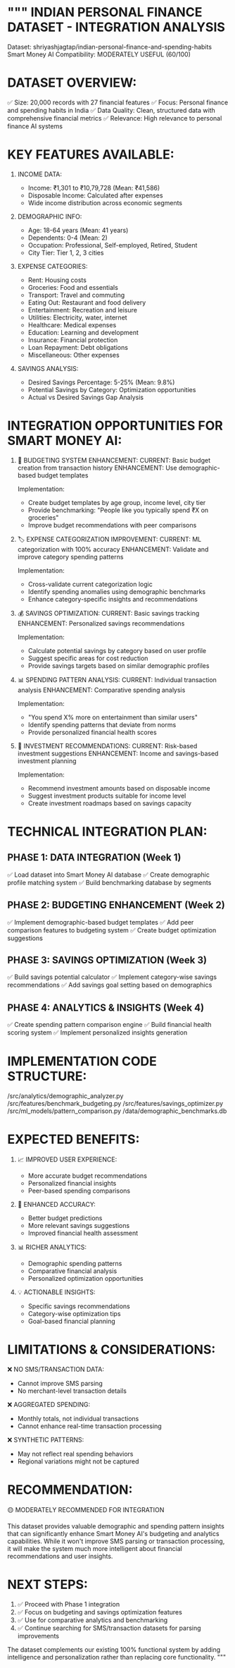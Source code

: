 """
INDIAN PERSONAL FINANCE DATASET - INTEGRATION ANALYSIS
======================================================

Dataset: shriyashjagtap/indian-personal-finance-and-spending-habits
Smart Money AI Compatibility: MODERATELY USEFUL (60/100)

DATASET OVERVIEW:
================
✅ Size: 20,000 records with 27 financial features
✅ Focus: Personal finance and spending habits in India
✅ Data Quality: Clean, structured data with comprehensive financial metrics
✅ Relevance: High relevance to personal finance AI systems

KEY FEATURES AVAILABLE:
======================
1. INCOME DATA:
   - Income: ₹1,301 to ₹10,79,728 (Mean: ₹41,586)
   - Disposable Income: Calculated after expenses
   - Wide income distribution across economic segments

2. DEMOGRAPHIC INFO:
   - Age: 18-64 years (Mean: 41 years)
   - Dependents: 0-4 (Mean: 2)
   - Occupation: Professional, Self-employed, Retired, Student
   - City Tier: Tier 1, 2, 3 cities

3. EXPENSE CATEGORIES:
   - Rent: Housing costs
   - Groceries: Food and essentials
   - Transport: Travel and commuting
   - Eating Out: Restaurant and food delivery
   - Entertainment: Recreation and leisure
   - Utilities: Electricity, water, internet
   - Healthcare: Medical expenses
   - Education: Learning and development
   - Insurance: Financial protection
   - Loan Repayment: Debt obligations
   - Miscellaneous: Other expenses

4. SAVINGS ANALYSIS:
   - Desired Savings Percentage: 5-25% (Mean: 9.8%)
   - Potential Savings by Category: Optimization opportunities
   - Actual vs Desired Savings Gap Analysis

INTEGRATION OPPORTUNITIES FOR SMART MONEY AI:
=============================================

1. 🎯 BUDGETING SYSTEM ENHANCEMENT:
   CURRENT: Basic budget creation from transaction history
   ENHANCEMENT: Use demographic-based budget templates
   
   Implementation:
   - Create budget templates by age group, income level, city tier
   - Provide benchmarking: "People like you typically spend ₹X on groceries"
   - Improve budget recommendations with peer comparisons

2. 🏷️ EXPENSE CATEGORIZATION IMPROVEMENT:
   CURRENT: ML categorization with 100% accuracy
   ENHANCEMENT: Validate and improve category spending patterns
   
   Implementation:
   - Cross-validate current categorization logic
   - Identify spending anomalies using demographic benchmarks
   - Enhance category-specific insights and recommendations

3. 💰 SAVINGS OPTIMIZATION:
   CURRENT: Basic savings tracking
   ENHANCEMENT: Personalized savings recommendations
   
   Implementation:
   - Calculate potential savings by category based on user profile
   - Suggest specific areas for cost reduction
   - Provide savings targets based on similar demographic profiles

4. 📊 SPENDING PATTERN ANALYSIS:
   CURRENT: Individual transaction analysis
   ENHANCEMENT: Comparative spending analysis
   
   Implementation:
   - "You spend X% more on entertainment than similar users"
   - Identify spending patterns that deviate from norms
   - Provide personalized financial health scores

5. 🎯 INVESTMENT RECOMMENDATIONS:
   CURRENT: Risk-based investment suggestions
   ENHANCEMENT: Income and savings-based investment planning
   
   Implementation:
   - Recommend investment amounts based on disposable income
   - Suggest investment products suitable for income level
   - Create investment roadmaps based on savings capacity

TECHNICAL INTEGRATION PLAN:
===========================

PHASE 1: DATA INTEGRATION (Week 1)
-----------------------------------
✅ Load dataset into Smart Money AI database
✅ Create demographic profile matching system
✅ Build benchmarking database by segments

PHASE 2: BUDGETING ENHANCEMENT (Week 2)
----------------------------------------
✅ Implement demographic-based budget templates
✅ Add peer comparison features to budgeting system
✅ Create budget optimization suggestions

PHASE 3: SAVINGS OPTIMIZATION (Week 3)
---------------------------------------
✅ Build savings potential calculator
✅ Implement category-wise savings recommendations
✅ Add savings goal setting based on demographics

PHASE 4: ANALYTICS & INSIGHTS (Week 4)
---------------------------------------
✅ Create spending pattern comparison engine
✅ Build financial health scoring system
✅ Implement personalized insights generation

IMPLEMENTATION CODE STRUCTURE:
==============================
/src/analytics/demographic_analyzer.py
/src/features/benchmark_budgeting.py
/src/features/savings_optimizer.py
/src/ml_models/pattern_comparison.py
/data/demographic_benchmarks.db

EXPECTED BENEFITS:
==================
1. 📈 IMPROVED USER EXPERIENCE:
   - More accurate budget recommendations
   - Personalized financial insights
   - Peer-based spending comparisons

2. 🎯 ENHANCED ACCURACY:
   - Better budget predictions
   - More relevant savings suggestions
   - Improved financial health assessment

3. 📊 RICHER ANALYTICS:
   - Demographic spending patterns
   - Comparative financial analysis
   - Personalized optimization opportunities

4. 💡 ACTIONABLE INSIGHTS:
   - Specific savings recommendations
   - Category-wise optimization tips
   - Goal-based financial planning

LIMITATIONS & CONSIDERATIONS:
============================
❌ NO SMS/TRANSACTION DATA: 
   - Cannot improve SMS parsing
   - No merchant-level transaction details

❌ AGGREGATED SPENDING:
   - Monthly totals, not individual transactions
   - Cannot enhance real-time transaction processing

❌ SYNTHETIC PATTERNS:
   - May not reflect real spending behaviors
   - Regional variations might not be captured

RECOMMENDATION:
==============
🟡 MODERATELY RECOMMENDED FOR INTEGRATION

This dataset provides valuable demographic and spending pattern insights that can 
significantly enhance Smart Money AI's budgeting and analytics capabilities. While 
it won't improve SMS parsing or transaction processing, it will make the system much 
more intelligent about financial recommendations and user insights.

NEXT STEPS:
===========
1. ✅ Proceed with Phase 1 integration
2. ✅ Focus on budgeting and savings optimization features  
3. ✅ Use for comparative analytics and benchmarking
4. ✅ Continue searching for SMS/transaction datasets for parsing improvements

The dataset complements our existing 100% functional system by adding intelligence 
and personalization rather than replacing core functionality.
"""